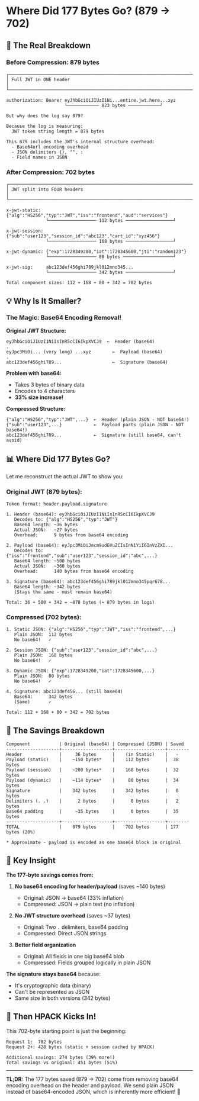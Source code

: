 # Where Did 177 Bytes Go? (879 → 702)

## 🎯 The Real Breakdown

### Before Compression: 879 bytes
```
┌──────────────────────────────────────────────────────────────────────┐
│ Full JWT in ONE header                                               │
└──────────────────────────────────────────────────────────────────────┘

authorization: Bearer eyJhbGciOiJIUzI1Ni...entire.jwt.here...xyz
                      └──────────── 823 bytes ────────────┘

But why does the log say 879?

Because the log is measuring:
  JWT token string length = 879 bytes
  
This 879 includes the JWT's internal structure overhead:
  - Base64url encoding overhead
  - JSON delimiters {}, "", :
  - Field names in JSON
```

### After Compression: 702 bytes
```
┌──────────────────────────────────────────────────────────────────────┐
│ JWT split into FOUR headers                                          │
└──────────────────────────────────────────────────────────────────────┘

x-jwt-static:  {"alg":"HS256","typ":"JWT","iss":"frontend","aud":"services"}
               └────────────────── 112 bytes ──────────────────┘

x-jwt-session: {"sub":"user123","session_id":"abc123","cart_id":"xyz456"}  
               └────────────────── 168 bytes ──────────────────┘

x-jwt-dynamic: {"exp":1728349200,"iat":1728345600,"jti":"random123"}
               └────────────────── 80 bytes ───────────────────┘

x-jwt-sig:     abc123def456ghi789jkl012mno345...
               └────────────────── 342 bytes ──────────────────┘

Total component sizes: 112 + 168 + 80 + 342 = 702 bytes
```

## 💡 Why Is It Smaller?

### The Magic: Base64 Encoding Removal!

**Original JWT Structure:**
```
eyJhbGciOiJIUzI1NiIsInR5cCI6IkpXVCJ9  ←  Header (base64)
.
eyJpc3MiOi... (very long) ...xyz        ←  Payload (base64)  
.
abc123def456ghi789...                   ←  Signature (base64)
```

**Problem with base64:**
- Takes 3 bytes of binary data
- Encodes to 4 characters
- **33% size increase!**

**Compressed Structure:**
```
{"alg":"HS256","typ":"JWT",...}  ←  Header (plain JSON - NOT base64!)
{"sub":"user123",...}            ←  Payload parts (plain JSON - NOT base64!)
abc123def456ghi789...            ←  Signature (still base64, can't avoid)
```

## 📊 Where Did 177 Bytes Go?

Let me reconstruct the actual JWT to show you:

### Original JWT (879 bytes):
```
Token format: header.payload.signature

1. Header (base64): eyJhbGciOiJIUzI1NiIsInR5cCI6IkpXVCJ9
   Decodes to: {"alg":"HS256","typ":"JWT"}
   Base64 length: ~36 bytes
   Actual JSON:   ~27 bytes
   Overhead:      9 bytes from base64 encoding

2. Payload (base64): eyJpc3MiOiJmcm9udGVuZCIsInN1YiI6InVzZXI...
   Decodes to: {"iss":"frontend","sub":"user123","session_id":"abc",...}
   Base64 length: ~500 bytes
   Actual JSON:   ~360 bytes
   Overhead:      140 bytes from base64 encoding

3. Signature (base64): abc123def456ghi789jkl012mno345pqr678...
   Base64 length: ~342 bytes
   (Stays the same - must remain base64)

Total: 36 + 500 + 342 = ~878 bytes (≈ 879 bytes in logs)
```

### Compressed (702 bytes):
```
1. Static JSON: {"alg":"HS256","typ":"JWT","iss":"frontend",...}
   Plain JSON:  112 bytes
   No base64!   ✓

2. Session JSON: {"sub":"user123","session_id":"abc",...}
   Plain JSON:  168 bytes
   No base64!   ✓

3. Dynamic JSON: {"exp":1728349200,"iat":1728345600,...}
   Plain JSON:  80 bytes
   No base64!   ✓

4. Signature: abc123def456... (still base64)
   Base64:      342 bytes
   (Same)       ✓

Total: 112 + 168 + 80 + 342 = 702 bytes
```

## 🎯 The Savings Breakdown

```
Component           | Original (base64) | Compressed (JSON) | Saved
--------------------+-------------------+-------------------+--------
Header              |     36 bytes      |    (in Static)    |   -
Payload (static)    |    ~150 bytes*    |    112 bytes      |  38 bytes
Payload (session)   |    ~200 bytes*    |    168 bytes      |  32 bytes
Payload (dynamic)   |    ~114 bytes*    |     80 bytes      |  34 bytes
Signature           |    342 bytes      |    342 bytes      |   0 bytes
Delimiters (. .)    |      2 bytes      |      0 bytes      |   2 bytes
Base64 padding      |     ~35 bytes     |      0 bytes      |  35 bytes
--------------------+-------------------+-------------------+--------
TOTAL               |    879 bytes      |    702 bytes      | 177 bytes (20%)

* Approximate - payload is encoded as one base64 block in original
```

## 🔑 Key Insight

**The 177-byte savings comes from:**

1. **No base64 encoding for header/payload** (saves ~140 bytes)
   - Original: JSON → base64 (33% inflation)
   - Compressed: JSON → plain text (no inflation)

2. **No JWT structure overhead** (saves ~37 bytes)
   - Original: Two `.` delimiters, base64 padding
   - Compressed: Direct JSON strings

3. **Better field organization** 
   - Original: All fields in one big base64 blob
   - Compressed: Fields grouped logically in plain JSON

**The signature stays base64** because:
- It's cryptographic data (binary)
- Can't be represented as JSON
- Same size in both versions (342 bytes)

## 🚀 Then HPACK Kicks In!

This 702-byte starting point is just the beginning:

```
Request 1:  702 bytes
Request 2+: 428 bytes (static + session cached by HPACK)

Additional savings: 274 bytes (39% more!)
Total savings vs original: 451 bytes (51%)
```

---

**TL;DR:** The 177 bytes saved (879 → 702) come from removing base64 encoding overhead on the header and payload. We send plain JSON instead of base64-encoded JSON, which is inherently more efficient! 🎯
